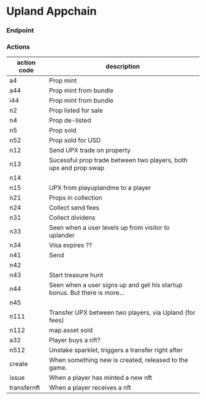 # Upland Appchain 

### Endpoint



### Actions
| action code | description | 
|--------------|--------------|
| a4 | Prop mint|
| a44 | Prop mint from bundle |
| i44 | Prop mint from bundle |
| n2 | Prop listed for sale |
| n4 | Prop de-listed |
| n5 | Prop sold |
| n52 | Prop sold for USD |
| n12 | Send UPX trade on property |
| n13 | Sucessful prop trade between two players, both upx and prop swap |
| n14 | |
| n15 | UPX from playuplandme to a player | 
| n21 | Props in collection |
| n24 | Collect send fees |
| n31 | Collect dividens | 
| n33 | Seen when a user levels up from visitor to uplander | 
| n34 | Visa expires ?? | 
| n41 | Send |
| n42 | |
| n43 | Start treasure hunt | 
| n44 | Seen when a user signs up and get his startup bonus. But there is more... |  
| n45 | | 
| n111 | Transfer UPX between two players, via Upland (for fees) |
| n112 | map asset sold |
| a32 | Player buys a nft? |
| n512 | Unstake sparklet, triggers a transfer right after |
| create | When something new is created, released to the game. |
| issue | When a player has minted a new nft |
| transfernft | When a player receives a nft |  


